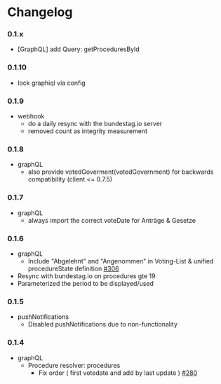 # Changelog

### 0.1.x

* [GraphQL] add Query: getProceduresById

### 0.1.10

* lock graphiql via config

### 0.1.9

* webhook
  * do a daily resync with the bundestag.io server
  * removed count as integrity measurement

### 0.1.8

* graphQL
  * also provide votedGoverment(votedGovernment) for backwards compatibility (client <= 0.7.5)

### 0.1.7

* graphQL
  * always import the correct voteDate for Anträge & Gesetze

### 0.1.6

* graphQL
  * Include "Abgelehnt" and "Angenommen" in Voting-List & unified procedureState definition [#306](https://github.com/demokratie-live/democracy-client/issues/306)
* Resync with bundestag.io on procedures gte 19
* Parameterized the period to be displayed/used

### 0.1.5

* pushNotifications
  * Disabled pushNotifications due to non-functionality

### 0.1.4

* graphQL
  * Procedure resolver: procedures
    * Fix order ( first votedate and add by last update ) [#280](https://github.com/demokratie-live/democracy-client/issues/280)
